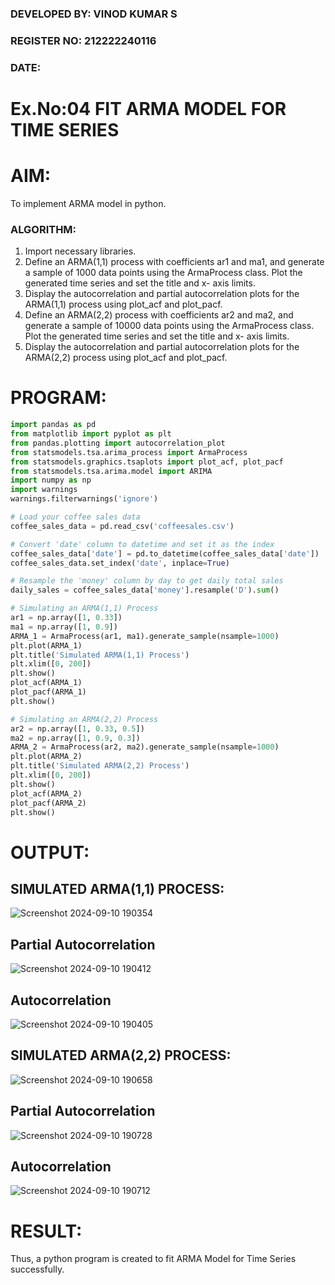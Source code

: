 ### DEVELOPED BY: VINOD KUMAR S
### REGISTER NO: 212222240116
### DATE:


# Ex.No:04   FIT ARMA MODEL FOR TIME SERIES

# AIM:
To implement ARMA model in python.
### ALGORITHM:
1. Import necessary libraries.
2. Define an ARMA(1,1) process with coefficients ar1 and ma1, and generate a sample of 1000
data points using the ArmaProcess class. Plot the generated time series and set the title and x-
axis limits.
3. Display the autocorrelation and partial autocorrelation plots for the ARMA(1,1) process using
plot_acf and plot_pacf.
4. Define an ARMA(2,2) process with coefficients ar2 and ma2, and generate a sample of 10000
data points using the ArmaProcess class. Plot the generated time series and set the title and x-
axis limits.
5. Display the autocorrelation and partial autocorrelation plots for the ARMA(2,2) process using
plot_acf and plot_pacf.

# PROGRAM:
```python
import pandas as pd
from matplotlib import pyplot as plt
from pandas.plotting import autocorrelation_plot
from statsmodels.tsa.arima_process import ArmaProcess
from statsmodels.graphics.tsaplots import plot_acf, plot_pacf
from statsmodels.tsa.arima.model import ARIMA
import numpy as np
import warnings
warnings.filterwarnings('ignore')

# Load your coffee sales data
coffee_sales_data = pd.read_csv('coffeesales.csv')

# Convert 'date' column to datetime and set it as the index
coffee_sales_data['date'] = pd.to_datetime(coffee_sales_data['date'])
coffee_sales_data.set_index('date', inplace=True)

# Resample the 'money' column by day to get daily total sales
daily_sales = coffee_sales_data['money'].resample('D').sum()

# Simulating an ARMA(1,1) Process
ar1 = np.array([1, 0.33])
ma1 = np.array([1, 0.9])
ARMA_1 = ArmaProcess(ar1, ma1).generate_sample(nsample=1000)
plt.plot(ARMA_1)
plt.title('Simulated ARMA(1,1) Process')
plt.xlim([0, 200])
plt.show()
plot_acf(ARMA_1)
plot_pacf(ARMA_1)
plt.show()

# Simulating an ARMA(2,2) Process
ar2 = np.array([1, 0.33, 0.5])
ma2 = np.array([1, 0.9, 0.3])
ARMA_2 = ArmaProcess(ar2, ma2).generate_sample(nsample=1000)
plt.plot(ARMA_2)
plt.title('Simulated ARMA(2,2) Process')
plt.xlim([0, 200])
plt.show()
plot_acf(ARMA_2)
plot_pacf(ARMA_2)
plt.show()


```


# OUTPUT:
## SIMULATED ARMA(1,1) PROCESS:

![Screenshot 2024-09-10 190354](https://github.com/user-attachments/assets/f407779b-15b6-44bf-ae48-aed551683129)


## Partial Autocorrelation


![Screenshot 2024-09-10 190412](https://github.com/user-attachments/assets/aa55c811-91e8-4748-b897-85d61ae5c5df)

## Autocorrelation


![Screenshot 2024-09-10 190405](https://github.com/user-attachments/assets/4bca0df0-cb85-42ed-b4a4-aa4e9f1293c3)


## SIMULATED ARMA(2,2) PROCESS:


![Screenshot 2024-09-10 190658](https://github.com/user-attachments/assets/fdf37e95-1a71-43cf-b096-51d77c143026)

## Partial Autocorrelation


![Screenshot 2024-09-10 190728](https://github.com/user-attachments/assets/2d59fa54-bbdf-4f88-b8ed-a7b166f4dddf)


## Autocorrelation
![Screenshot 2024-09-10 190712](https://github.com/user-attachments/assets/ecc6f156-46c0-4466-bced-bd72af4f8897)




# RESULT:
Thus, a python program is created to fit ARMA Model for Time Series successfully.
